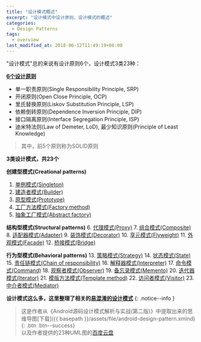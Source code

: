 ```yaml
---
title: "设计模式概述"
excerpt: "设计模式中设计原则、设计模式的概述"
categories:
  - Design Patterns
tags:
  - overview
last_modified_at: 2018-06-12T11:49:19+08:00
---
```


"设计模式"总的来说有设计原则6个，设计模式3类23种：  

[**6个设计原则**](/design%20patterns/design-principle/)  
- 单一职责原则(Single Responsibility Principle, SRP)
- 开闭原则(Open Close Principle, OCP)
- 里氏替换原则(Liskov Substitution Principle, LSP)
- 依赖倒转原则(Dependence Inversion Principle, DIP)
- 接口隔离原则(Interface Segregation Principle, ISP)
- 迪米特法则(Law of Demeter, LoD), 最少知识原则(Principle of Least Knowledge)

> 其中，前5个原则称为SOLID原则

**3类设计模式，共23个**

**创建型模式(Creational patterns)**
1. [单例模式(Singleton)](/design%20patterns/singleton/)
2. [建造者模式(Builder)](/design%20patterns/builder/)
3. [原型模式(Prototype)](/design%20patterns/prototype/)
4. [工厂方法模式(Factory method)](/design%20patterns/factory-method/)
5. [抽象工厂模式(Abstract factory)](/design%20patterns/abstract-factory/)

**结构型模式(Structural patterns)**
6. [代理模式(Proxy)](/design%20patterns/proxy/)
7. [组合模式(Composite)](/design%20patterns/composite/)
8. [适配器模式(Adapter)](/design%20patterns/adapter/)
9. [装饰模式(Decorator)](/design%20patterns/decorator/)
10. [享元模式(Flyweight)](/design%20patterns/flyweight/)
11. [外观模式(Facade)](/design%20patterns/facade/)
12. [桥接模式(Bridge)](/design%20patterns/bridge/)

**行为型模式(Behavioral patterns)**
13. [策略模式(Strategy)](/design%20patterns/strategy/)
14. [状态模式(State)](/design%20patterns/state/)
15. [责任链模式(Chain of responsibility)](/design%20patterns/chain-of-responsibility/)
16. [解释器模式(Interpreter)](/design%20patterns/interpreter/)
17. [命令模式(Command)](/design%20patterns/command/)
18. [观察者模式(Observer)](/design%20patterns/observer/)
19. [备忘录模式(Memento)](/design%20patterns/memento/)
20. [迭代器模式(Iterator)](/design%20patterns/iterator/)
21. [模版方法模式(Template method)](/design%20patterns/template-method/)
22. [访问者模式(Visitor)](/design%20patterns/visitor/)
23. [中介者模式(Mediator)](/design%20patterns/mediator/)

**设计模式这么多，这里整理了相关的[易混淆的设计模式](/design%20patterns/confusing-design-pattern)**
{: .notice--info }

> 这是作者从《Android源码设计模式解析与实战(第二版)》中提取出来的思维导图[下载]({{ basepath }}/assets/file/android-design-pattern.xmind){: .btn .btn--success}  
> 以及作者提供的23种UML图的[百度云盘](https://pan.baidu.com/s/1qXDPXy0)
